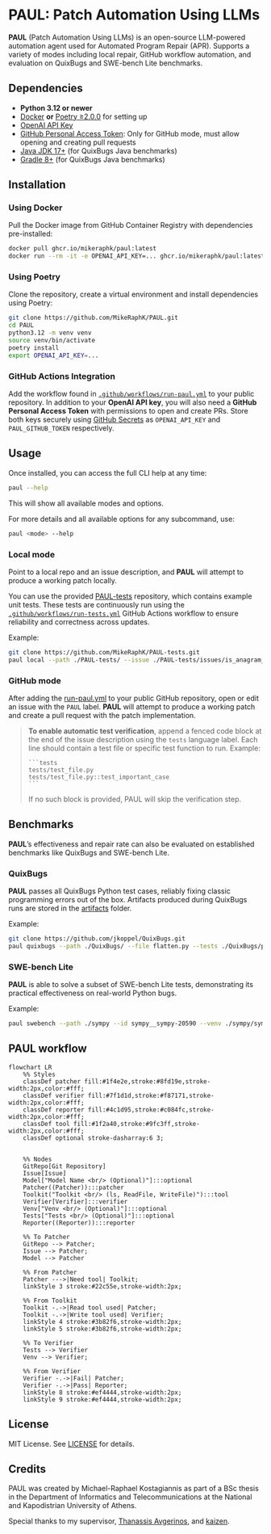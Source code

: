 # PAUL: Patch Automation Using LLMs

**PAUL** (Patch Automation Using LLMs) is an open-source LLM-powered automation agent used for Automated Program Repair (APR). Supports a variety of modes including local repair, GitHub workflow automation, and evaluation on QuixBugs and SWE-bench Lite benchmarks.


## Dependencies
- **Python 3.12 or newer**
- [Docker](https://docs.docker.com/engine/install/) **or** [Poetry ≥2.0.0](https://python-poetry.org/docs/)  for setting up
- [OpenAI API Key](https://platform.openai.com/api-keys)
- [GitHub Personal Access Token](https://docs.github.com/en/authentication/keeping-your-account-and-data-secure/managing-your-personal-access-tokens): Only for GitHub mode, must allow opening and creating pull requests
- [Java JDK 17+](https://ubuntu.com/tutorials/install-jre?utm_source=chatgpt.com#1-overview) (for QuixBugs Java benchmarks)
- [Gradle 8+](https://gradle.org/install/) (for QuixBugs Java benchmarks)

## Installation
### Using Docker
Pull the Docker image from GitHub Container Registry with dependencies pre-installed:
```bash
docker pull ghcr.io/mikeraphk/paul:latest
docker run --rm -it -e OPENAI_API_KEY=... ghcr.io/mikeraphk/paul:latest bash
``` 

### Using Poetry
Clone the repository, create a virtual environment and install dependencies using Poetry:
```bash
git clone https://github.com/MikeRaphK/PAUL.git
cd PAUL
python3.12 -m venv venv
source venv/bin/activate
poetry install
export OPENAI_API_KEY=...
```

### GitHub Actions Integration
Add the workflow found in [`.github/workflows/run-paul.yml`](.github/workflows/run-paul.yml) to your public repository. In addition to your **OpenAI API key**, you will also need a **GitHub Personal Access Token** with permissions to open and create PRs. Store both keys securely using [GitHub Secrets](https://docs.github.com/en/actions/security-guides/encrypted-secrets) as `OPENAI_API_KEY` and `PAUL_GITHUB_TOKEN` respectively.


## Usage
Once installed, you can access the full CLI help at any time:
```bash
paul --help
```
This will show all available modes and options.

For more details and all available options for any subcommand, use:
```bash
paul <mode> --help
```

### Local mode
Point to a local repo and an issue description, and **PAUL** will attempt to produce a working patch locally. 

You can use the provided [PAUL-tests](https://github.com/MikeRaphK/PAUL-tests) repository, which contains example unit tests. These tests are continuously run using the [`.github/workflows/run-tests.yml`](.github/workflows/run-tests.yml) GitHub Actions workflow to ensure reliability and correctness across updates.

Example:
```bash
git clone https://github.com/MikeRaphK/PAUL-tests.git
paul local --path ./PAUL-tests/ --issue ./PAUL-tests/issues/is_anagram_issue.txt --tests ./PAUL-tests/tests/test_is_anagram.py
```

### GitHub mode
After adding the [run-paul.yml]((.github/workflows/run-paul.yml)) to your public GitHub repository, open or edit an issue with the `PAUL` label. **PAUL** will attempt to produce a working patch and create a pull request with the patch implementation.
> **To enable automatic test verification**, append a fenced code block at the end of the issue description using the `tests` language label. Each line should contain a test file or specific test function to run. Example:
> ````
> ```tests
> tests/test_file.py
> tests/test_file.py::test_important_case
> ```
> ````
> If no such block is provided, PAUL will skip the verification step.


## Benchmarks
**PAUL**’s effectiveness and repair rate can also be evaluated on established benchmarks like QuixBugs and SWE-bench Lite.
### QuixBugs
**PAUL** passes all QuixBugs Python test cases, reliably fixing classic programming errors out of the box. Artifacts produced during QuixBugs runs are stored in the [artifacts](artifacts_quixbugs) folder.

Example:
```bash
git clone https://github.com/jkoppel/QuixBugs.git
paul quixbugs --path ./QuixBugs/ --file flatten.py --tests ./QuixBugs/python_testcases/test_flatten.py
```

### SWE-bench Lite
**PAUL** is able to solve a subset of SWE-bench Lite tests, demonstrating its practical effectiveness on real-world Python bugs.

Example:
```bash
paul swebench --path ./sympy --id sympy__sympy-20590 --venv ./sympy/sympy_venv --tests ./sympy/sympy/core/tests/test_basic.py::test_immutable
```

## PAUL workflow
```mermaid
flowchart LR
    %% Styles
    classDef patcher fill:#1f4e2e,stroke:#8fd19e,stroke-width:2px,color:#fff;
    classDef verifier fill:#7f1d1d,stroke:#f87171,stroke-width:2px,color:#fff;
    classDef reporter fill:#4c1d95,stroke:#c084fc,stroke-width:2px,color:#fff;
    classDef tool fill:#1f2a40,stroke:#9fc3ff,stroke-width:2px,color:#fff;
    classDef optional stroke-dasharray:6 3;
    

    %% Nodes
    GitRepo[Git Repository]
    Issue[Issue]
    Model["Model Name <br/> (Optional)"]:::optional
    Patcher((Patcher)):::patcher
    Toolkit("Toolkit <br/> (ls, ReadFile, WriteFile)"):::tool
    Verifier[Verifier]:::verifier
    Venv["Venv <br/> (Optional)"]:::optional
    Tests["Tests <br/> (Optional)"]:::optional
    Reporter((Reporter)):::reporter

    %% To Patcher
    GitRepo --> Patcher;
    Issue --> Patcher;
    Model --> Patcher
    
    %% From Patcher
    Patcher --->|Need tool| Toolkit;
    linkStyle 3 stroke:#22c55e,stroke-width:2px;

    %% From Toolkit
    Toolkit -.->|Read tool used| Patcher;
    Toolkit -.->|Write tool used| Verifier;
    linkStyle 4 stroke:#3b82f6,stroke-width:2px;
    linkStyle 5 stroke:#3b82f6,stroke-width:2px;

    %% To Verifier
    Tests --> Verifier
    Venv --> Verifier;
    
    %% From Verifier
    Verifier -.->|Fail| Patcher;
    Verifier -.->|Pass| Reporter;
    linkStyle 8 stroke:#ef4444,stroke-width:2px;
    linkStyle 9 stroke:#ef4444,stroke-width:2px;
```


## License
MIT License. See [LICENSE](LICENSE) for details.


## Credits
PAUL was created by Michael-Raphael Kostagiannis as part of a BSc thesis in the Department of Informatics and Telecommunications at the National and Kapodistrian University of Athens.

Special thanks to my supervisor, [Thanassis Avgerinos](https://cgi.di.uoa.gr/~thanassis/), and [kaizen](https://github.com/ethan42/kaizen).

